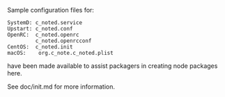 Sample configuration files for:
```
SystemD: c_noted.service
Upstart: c_noted.conf
OpenRC:  c_noted.openrc
         c_noted.openrcconf
CentOS:  c_noted.init
macOS:    org.c_note.c_noted.plist
```
have been made available to assist packagers in creating node packages here.

See doc/init.md for more information.
